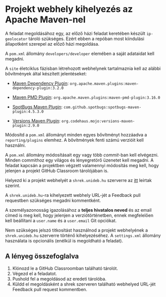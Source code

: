Projekt webhely kihelyezés az Apache Maven-nel
==============================================

A feladat megoldásához egy, az előző házi feladat keretében készült `ip-geolocator` tároló szükséges. Ezért ebben a repóban most kiindulási állapotként szerepel az előző házi megoldása.

A `pom.xml` állomány `developers/developer` elemében a saját adataidat kell megadni.

A `site` életciklus fázisban létrehozott webhelynek tartalmaznia kell az alábbi bővítmények által készített jelentéseket:

* [Maven Dependency Plugin](https://maven.apache.org/plugins/maven-dependency-plugin/): `org.apache.maven.plugins:maven-dependency-plugin:3.2.0`

* [Maven PMD Plugin](https://maven.apache.org/plugins/maven-pmd-plugin/): `org.apache.maven.plugins:maven-pmd-plugin:3.16.0`

* [SpotBugs Maven Plugin](https://spotbugs.github.io/spotbugs-maven-plugin/): `com.github.spotbugs:spotbugs-maven-plugin:4.5.3.0`

* [Versions Maven Plugin](https://www.mojohaus.org/versions-maven-plugin/): `org.codehaus.mojo:versions-maven-plugin:2.9.0`

Módosítd a `pom.xml` állományt minden egyes bővítményt hozzáadva a `reporting/plugins` elemhez. A bővítmények fenti számú verzióit kell használni.

A `pom.xml` állomány módosításait egy vagy több _commit_-ban kell elvégezni. Minden commithoz egy világos és lényegretörő üzenetet kell megadni. A feladat kapcsán a projektben végzett valamennyi módosítás meg kell, hogy jelenjen a projekt GitHub Classroom tárolójában is.

Helyezd ki a projekt webhelyét a `shrek.unideb.hu` szerverre az [itt](https://gist.github.com/jeszy75/ba43d74053bfae88f137a6abffca482d) leírtak szerint.

A `shrek.unideb.hu`-ra kihelyezett webhely URL-jét a Feedback pull requestben szükséges megadni kommentként.

A személyazonosság igazolásához a __teljes hivatalos neved__ és az email címed is meg kell, hogy jelenjen a verziótörténetben, ennek megfelelően kell beállítani a `user.name` és a `user.email` Git opciókat.

Nem szükséges jelszó titkosítást használnod a projekt webhelyének a `shrek.unideb.hu` szerverre történő kihelyezéséhez. A `settings.xml` állomány használata is opcionális (enélkül is megoldható a feladat).

A lényeg összefoglalva
----------------------

1. Klónozd le a GitHub Classroomban található tárolót.
2. Végezd el a feladatot.
3. Pushold fel a megoldásod az eredeti tárolóba.
4. Küldd el megoldásként a shrek szerveren található webhelyed URL-jét Feedback pull request kommentben.
